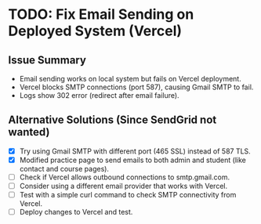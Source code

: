 # TODO: Fix Email Sending on Deployed System (Vercel)

## Issue Summary
- Email sending works on local system but fails on Vercel deployment.
- Vercel blocks SMTP connections (port 587), causing Gmail SMTP to fail.
- Logs show 302 error (redirect after email failure).

## Alternative Solutions (Since SendGrid not wanted)
- [x] Try using Gmail SMTP with different port (465 SSL) instead of 587 TLS.
- [x] Modified practice page to send emails to both admin and student (like contact and course pages).
- [ ] Check if Vercel allows outbound connections to smtp.gmail.com.
- [ ] Consider using a different email provider that works with Vercel.
- [ ] Test with a simple curl command to check SMTP connectivity from Vercel.
- [ ] Deploy changes to Vercel and test.
